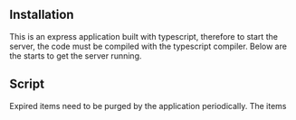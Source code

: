 
## Installation

This is an express application built with typescript, therefore to start the server, the code must be compiled with the typescript
compiler. Below are the starts to get the server running.

## Script

Expired items need to be purged by the application periodically. The items  